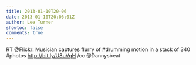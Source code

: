 ```yaml
---
title: 2013-01-10T20-06
date: 2013-01-10T20:06:01Z
author: Lee Turner
showtoc: false
comments: true
---
```


RT @Flickr: Musician captures flurry of #drumming motion in a stack of 340 #photos http://bit.ly/U8uVqH /cc @Dannysbeat


